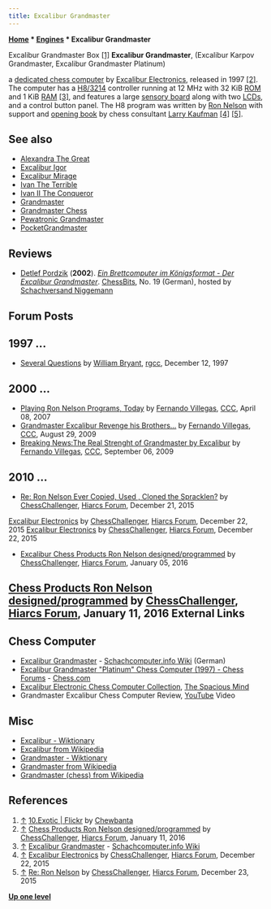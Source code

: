```yaml
---
title: Excalibur Grandmaster
---
```

**[Home](Home "Home") * [Engines](Engines "Engines") * Excalibur Grandmaster**

[](https://www.flickr.com/photos/10261668@N05/3034675518/in/album-72157600922174174/) Excalibur Grandmaster Box <a id="cite-note-1" href="#cite-ref-1">[1]</a>
**Excalibur Grandmaster**, (Excalibur Karpov Grandmaster, Excalibur Grandmaster Platinum)

a [dedicated chess computer](Dedicated_Chess_Computers "Dedicated Chess Computers") by [Excalibur Electronics](Excalibur_Electronics "Excalibur Electronics"), released in 1997 <a id="cite-note-2" href="#cite-ref-2">[2]</a>.
The computer has a [H8/3214](H8 "H8") controller running at 12 MHz with 32 KiB [ROM](Memory#ROM "Memory") and 1 KiB [RAM](Memory#RAM "Memory") <a id="cite-note-3" href="#cite-ref-3">[3]</a>,
and features a large [sensory board](Sensory_Board "Sensory Board") along with two [LCDs](https://en.wikipedia.org/wiki/Liquid-crystal_display), and a control button panel.
The H8 program was written by [Ron Nelson](Ron_Nelson "Ron Nelson") with support and [opening book](Opening_Book "Opening Book") by chess consultant [Larry Kaufman](Larry_Kaufman "Larry Kaufman") <a id="cite-note-4" href="#cite-ref-4">[4]</a> <a id="cite-note-5" href="#cite-ref-5">[5]</a>.

## See also

- [Alexandra The Great](index.php?title=Alexandra_The_Great&action=edit&redlink=1 "Alexandra The Great (page does not exist)")
- [Excalibur Igor](Excalibur_Igor "Excalibur Igor")
- [Excalibur Mirage](Excalibur_Mirage "Excalibur Mirage")
- [Ivan The Terrible](Ivan_The_Terrible "Ivan The Terrible")
- [Ivan II The Conqueror](Ivan_II_The_Conqueror "Ivan II The Conqueror")
- [Grandmaster](Grandmaster "Grandmaster")
- [Grandmaster Chess](Grandmaster_Chess "Grandmaster Chess")
- [Pewatronic Grandmaster](index.php?title=Pewatronic_Grandmaster&action=edit&redlink=1 "Pewatronic Grandmaster (page does not exist)")
- [PocketGrandmaster](PocketGrandmaster "PocketGrandmaster")

## Reviews

- [Detlef Pordzik](Detlef_Pordzik "Detlef Pordzik") (**2002**). *[Ein Brettcomputer im Königsformat - Der Excalibur Grandmaster](https://www.schachversand.de/grandmaster-excalibur-platin.html)*. [ChessBits](ChessBits "ChessBits"), No. 19 (German), hosted by [Schachversand Niggemann](Schachversand_Niggemann "Schachversand Niggemann")

## Forum Posts

## 1997 ...

- [Several Questions](https://groups.google.com/g/rec.games.chess.computer/c/O4-oPbjN1tw/m/WKjgXrMs7cwJ) by [William Bryant](William_Bryant "William Bryant"), [rgcc](Computer_Chess_Forums "Computer Chess Forums"), December 12, 1997

## 2000 ...

- [Playing Ron Nelson Programs, Today](http://www.talkchess.com/forum3/viewtopic.php?t=12970) by [Fernando Villegas](Fernando_Villegas "Fernando Villegas"), [CCC](CCC "CCC"), April 08, 2007
- [Grandmaster Excalibur Revenge his Brothers...](http://www.talkchess.com/forum3/viewtopic.php?f=2&t=29593) by [Fernando Villegas](Fernando_Villegas "Fernando Villegas"), [CCC](CCC "CCC"), August 29, 2009
- [Breaking News:The Real Strenght of Grandmaster by Excalibur](http://www.talkchess.com/forum3/viewtopic.php?f=2&t=29678) by [Fernando Villegas](Fernando_Villegas "Fernando Villegas"), [CCC](CCC "CCC"), September 06, 2009

## 2010 ...

- [Re: Ron Nelson Ever Copied, Used , Cloned the Spracklen?](http://www.hiarcs.net/forums/viewtopic.php?t=6768&start=68) by [ChessChallenger](Ron_Nelson "Ron Nelson"), [Hiarcs Forum](Computer_Chess_Forums "Computer Chess Forums"), December 21, 2015

[Excalibur Electronics](http://www.hiarcs.net/forums/viewtopic.php?t=6768&start=78) by [ChessChallenger](Ron_Nelson "Ron Nelson"), [Hiarcs Forum](Computer_Chess_Forums "Computer Chess Forums"), December 22, 2015
[Excalibur Electronics](http://www.hiarcs.net/forums/viewtopic.php?t=6768&start=82) by [ChessChallenger](Ron_Nelson "Ron Nelson"), [Hiarcs Forum](Computer_Chess_Forums "Computer Chess Forums"), December 22, 2015

- [Excalibur Chess Products Ron Nelson designed/programmed](http://www.hiarcs.net/forums/viewtopic.php?t=7591) by [ChessChallenger](Ron_Nelson "Ron Nelson"), [Hiarcs Forum](Computer_Chess_Forums "Computer Chess Forums"), January 05, 2016

## [Chess Products Ron Nelson designed/programmed](http://www.hiarcs.net/forums/viewtopic.php?t=7591&start=8) by [ChessChallenger](Ron_Nelson "Ron Nelson"), [Hiarcs Forum](Computer_Chess_Forums "Computer Chess Forums"), January 11, 2016 External Links

## Chess Computer

- [Excalibur Grandmaster](https://www.schach-computer.info/wiki/index.php/Excalibur_Grandmaster) - [Schachcomputer.info Wiki](https://www.schach-computer.info/wiki/index.php?title=Hauptseite_En) (German)
- [Excalibur Grandmaster "Platinum" Chess Computer (1997) - Chess Forums](https://www.chess.com/forum/view/chess-equipment/excalibur-grandmaster-platinum-chess-computer-1997) - [Chess.com](index.php?title=Chess.com&action=edit&redlink=1 "Chess.com (page does not exist)")
- [Excalibur Electronic Chess Computer Collection](http://www.spacious-mind.com/html/excalibur.html), [The Spacious Mind](The_Spacious_Mind "The Spacious Mind")
- Grandmaster Excalibur Chess Computer Review, [YouTube](https://en.wikipedia.org/wiki/YouTube) Video

## Misc

- [Excalibur - Wiktionary](https://en.wiktionary.org/wiki/Excalibur)
- [Excalibur from Wikipedia](https://en.wikipedia.org/wiki/Excalibur)
- [Grandmaster - Wiktionary](https://en.wiktionary.org/wiki/Grandmaster)
- [Grandmaster from Wikipedia](https://en.wikipedia.org/wiki/Grandmaster)
- [Grandmaster (chess) from Wikipedia](<https://en.wikipedia.org/wiki/Grandmaster_(chess)>)

## References

1. <a id="cite-ref-1" href="#cite-note-1">↑</a> [10.Exotic | Flickr](https://www.flickr.com/photos/10261668@N05/albums/72157600922174174/with/3038863893/) by [Chewbanta](Steve_Blincoe "Steve Blincoe")
1. <a id="cite-ref-2" href="#cite-note-2">↑</a> [Chess Products Ron Nelson designed/programmed](http://www.hiarcs.net/forums/viewtopic.php?t=7591&start=8) by [ChessChallenger](Ron_Nelson "Ron Nelson"), [Hiarcs Forum](Computer_Chess_Forums "Computer Chess Forums"), January 11, 2016
1. <a id="cite-ref-3" href="#cite-note-3">↑</a> [Excalibur Grandmaster](https://www.schach-computer.info/wiki/index.php/Excalibur_Grandmaster) - [Schachcomputer.info Wiki](https://www.schach-computer.info/wiki/index.php?title=Hauptseite_En)
1. <a id="cite-ref-4" href="#cite-note-4">↑</a> [Excalibur Electronics](http://www.hiarcs.net/forums/viewtopic.php?t=6768&start=78) by [ChessChallenger](Ron_Nelson "Ron Nelson"), [Hiarcs Forum](Computer_Chess_Forums "Computer Chess Forums"), December 22, 2015
1. <a id="cite-ref-5" href="#cite-note-5">↑</a> [Re: Ron Nelson](http://www.hiarcs.net/forums/viewtopic.php?t=6768&start=112) by [ChessChallenger](Ron_Nelson "Ron Nelson"), [Hiarcs Forum](Computer_Chess_Forums "Computer Chess Forums"), December 23, 2015

**[Up one level](Engines "Engines")**

